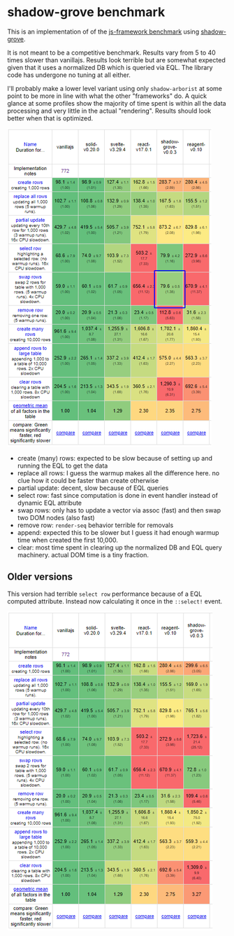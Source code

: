 # shadow-grove benchmark

This is an implementation of of the [js-framework benchmark](https://github.com/krausest/js-framework-benchmark) using [shadow-grove](https://github.com/thheller/shadow-experiments).

It is not meant to be a competitive benchmark. Results vary from 5 to 40 times slower than vanillajs. Results look terrible but are somewhat expected given that it uses a normalized DB which is queried via EQL. The library code has undergone no tuning at all either.

I'll probably make a lower level variant using only `shadow-arborist` at some point to be more in line with what the other "frameworks" do. A quick glance at some profiles show the majority of time spent is within all the data processing and very little in the actual "rendering". Results should look better when that is optimized.

![Screenshot](2021-02-23--10-33.png)


- create (many) rows: expected to be slow because of setting up and running the EQL to get the data
- replace all rows: I guess the warmup makes all the difference here. no clue how it could be faster than create otherwise
- partial update: decent, slow because of EQL queries 
- select row: fast since computation is done in event handler instead of dynamic EQL attribute
- swap rows: only has to update a vector via assoc (fast) and then swap two DOM nodes (also fast)
- remove row: `render-seq` behavior terrible for removals
- append: expected this to be slower but I guess it had enough warmup time when created the first 10,000.
- clear: most time spent in clearing up the normalized DB and EQL query machinery. actual DOM time is a tiny fraction.

## Older versions


This version had terrible `select row` performance because of a EQL computed attribute. Instead now calculating it once in the `::select!` event.

![Screenshot](2021-02-22--12-15.png)